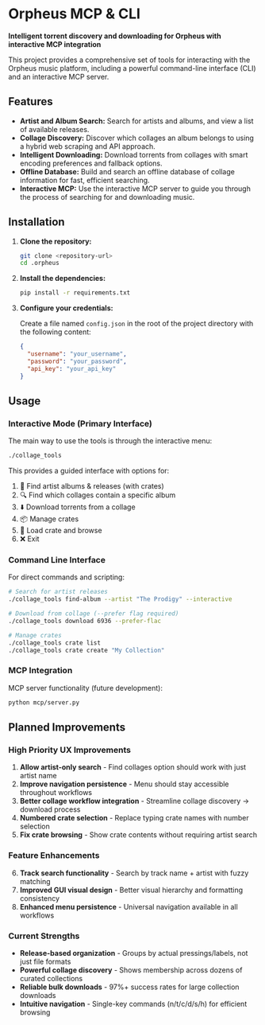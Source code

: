 # Orpheus MCP & CLI

**Intelligent torrent discovery and downloading for Orpheus with interactive MCP integration**

This project provides a comprehensive set of tools for interacting with the Orpheus music platform, including a powerful command-line interface (CLI) and an interactive MCP server.

## Features

- **Artist and Album Search:** Search for artists and albums, and view a list of available releases.
- **Collage Discovery:** Discover which collages an album belongs to using a hybrid web scraping and API approach.
- **Intelligent Downloading:** Download torrents from collages with smart encoding preferences and fallback options.
- **Offline Database:** Build and search an offline database of collage information for fast, efficient searching.
- **Interactive MCP:** Use the interactive MCP server to guide you through the process of searching for and downloading music.

## Installation

1. **Clone the repository:**

   ```bash
   git clone <repository-url>
   cd .orpheus
   ```

2. **Install the dependencies:**

   ```bash
   pip install -r requirements.txt
   ```

3. **Configure your credentials:**

   Create a file named `config.json` in the root of the project directory with the following content:

   ```json
   {
     "username": "your_username",
     "password": "your_password",
     "api_key": "your_api_key"
   }
   ```

## Usage

### Interactive Mode (Primary Interface)

The main way to use the tools is through the interactive menu:

```bash
./collage_tools
```

This provides a guided interface with options for:
1. 🎤 Find artist albums & releases (with crates)
2. 🔍 Find which collages contain a specific album  
3. ⬇️ Download torrents from a collage
4. 📦 Manage crates
5. 🎯 Load crate and browse
6. ❌ Exit

### Command Line Interface

For direct commands and scripting:

```bash
# Search for artist releases
./collage_tools find-album --artist "The Prodigy" --interactive

# Download from collage (--prefer flag required)
./collage_tools download 6936 --prefer-flac

# Manage crates
./collage_tools crate list
./collage_tools crate create "My Collection"
```

### MCP Integration

MCP server functionality (future development):

```bash
python mcp/server.py
```

## Planned Improvements

### High Priority UX Improvements
1. **Allow artist-only search** - Find collages option should work with just artist name
2. **Improve navigation persistence** - Menu should stay accessible throughout workflows  
3. **Better collage workflow integration** - Streamline collage discovery → download process
4. **Numbered crate selection** - Replace typing crate names with number selection
5. **Fix crate browsing** - Show crate contents without requiring artist search

### Feature Enhancements  
6. **Track search functionality** - Search by track name + artist with fuzzy matching
7. **Improved GUI visual design** - Better visual hierarchy and formatting consistency
8. **Enhanced menu persistence** - Universal navigation available in all workflows

### Current Strengths
- **Release-based organization** - Groups by actual pressings/labels, not just file formats
- **Powerful collage discovery** - Shows membership across dozens of curated collections
- **Reliable bulk downloads** - 97%+ success rates for large collection downloads
- **Intuitive navigation** - Single-key commands (n/t/c/d/s/h) for efficient browsing